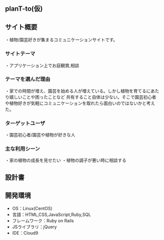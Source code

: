 ## planT-to(仮)

## サイト概要
・植物/園芸好きが集まるコミュニケーションサイトです。

### サイトテーマ
・アプリケーション上でお庭観賞,相談

### テーマを選んだ理由
・家での時間が増え、園芸を始める人が増えている。しかし植物を育てるにあたり嬉しいことや困ったことなど
共有すること自体は少ない。そこで園芸初心者や植物好きが気軽にコミュニケーションを取れたら面白いのではないかと考えた。

### ターゲットユーザ
・園芸初心者/園芸や植物が好きな人

### 主な利用シーン
・家の植物の成長を見せたい
・植物の調子が悪い時に相談する

## 設計書


## 開発環境
- OS：Linux(CentOS)
- 言語：HTML,CSS,JavaScript,Ruby,SQL
- フレームワーク：Ruby on Rails
- JSライブラリ：jQuery
- IDE：Cloud9
